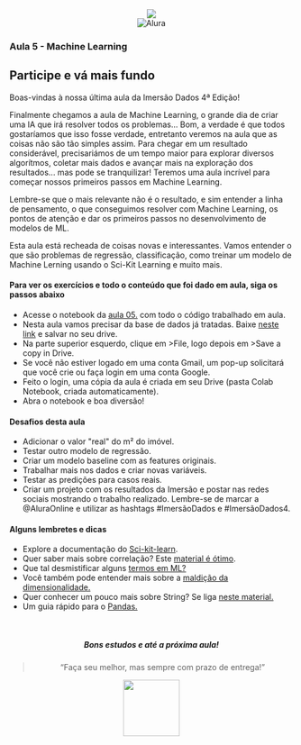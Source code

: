 <div align="center">
    <img src="https://www.alura.com.br/assets/img/imersoes/imersao-dados-3ed/logo-imersao-dados.1647533644.svg" />
    <br/>
    <img 
src="https://www.alura.com.br/assets/img/home/alura-logo.1647533643.svg" alt="Alura" />
</div>

### Aula 5 - Machine Learning
## Participe e vá mais fundo

Boas-vindas à nossa última aula da Imersão Dados 4ª Edição!

Finalmente chegamos a aula de Machine Learning, o grande dia de criar uma IA que irá resolver todos os problemas... Bom, a verdade é que todos gostaríamos que isso fosse verdade, entretanto veremos na aula que as coisas não são tão simples assim. Para chegar em um resultado considerável, precisariámos de um tempo maior para explorar diversos algorítmos, coletar mais dados e avançar mais na exploração dos resultados... mas pode se tranquilizar! Teremos uma aula incrível para começar nossos primeiros passos em Machine Learning.

Lembre-se que o mais relevante não é o resultado, e sim entender a linha de pensamento, o que conseguimos resolver com Machine Learning, os pontos de atenção e dar os primeiros passos no desenvolvimento de modelos de ML.

Esta aula está recheada de coisas novas e interessantes. Vamos entender o que são problemas de regressão, classificação, como treinar um modelo de Machine Lerning usando o Sci-Kit Learning e muito mais.

<h4>Para ver os exercícios e todo o conteúdo que foi dado em aula, siga os passos abaixo</h4>

<ul>
<li>Acesse o notebook da <a href="https://colab.research.google.com/drive/1vb_cm77CDEfR171EcN6sHKEaNgKPXzqE?usp=sharing">aula 05.</a> com todo o código trabalhado em aula.</li>
<li>Nesta aula vamos precisar da base de dados já tratadas. Baixe <a href="https://drive.google.com/file/d/1iAFJhgMUquxsbGxM1pWz9BLjpC9SULKr/view?usp=sharing">neste link</a> e salvar no seu drive.</li>
<li>Na parte superior esquerdo, clique em >File, logo depois em >Save a copy in Drive.</li>
<li>Se você não estiver logado em uma conta Gmail, um pop-up solicitará que você crie ou faça login em uma conta Google.</li>
<li>Feito o login, uma cópia da aula é criada em seu Drive (pasta Colab Notebook, criada automaticamente).</li>
<li>Abra o notebook e boa diversão!</li>
</ul>

<h4>Desafios desta aula</h4>
<ul>    
<li>Adicionar o valor "real" do m² do imóvel.</li>
<li>Testar outro modelo de regressão.</li>
<li>Criar um modelo baseline com as features originais.</li>
<li>Trabalhar mais nos dados e criar novas variáveis.</li>
<li>Testar as predições para casos reais.</li>
<li>Criar um projeto com os resultados da Imersão e postar nas redes sociais mostrando o trabalho realizado. Lembre-se de marcar a @AluraOnline e utilizar as hashtags #ImersãoDados e #ImersãoDados4.</li>
</ul>
    
<h4>Alguns lembretes e dicas</h4>

<ul>
    <li>Explore a documentação do <a href="https://scikit-learn.org/stable/">Sci-kit-learn</a>.</li>
    <li>Quer saber mais sobre correlação? Este <a href="https://en.wikipedia.org/wiki/Correlation">material é ótimo</a>.</li>
    <li>Que tal desmistificar alguns <a href="https://www.alura.com.br/artigos/desmistificando-termos-machine-learning-tipos-aprendizado">termos em ML?</a></li>
    <li>Você também pode entender mais sobre a <a href="https://en.wikipedia.org/wiki/Curse_of_dimensionality">maldição da dimensionalidade.</a></li>
    <li>Quer conhecer um pouco mais sobre String? Se liga <a href="https://panda.ime.usp.br/pensepy/static/pensepy/08-Strings/strings.html">neste material.</a></li>
    <li>Um guia rápido para o <a href="https://pandas.pydata.org/Pandas_Cheat_Sheet.pdf">Pandas.</a></li>
</ul>

<br/>
<div align="center">
<h5 align="center">Bons estudos e até a próxima aula!</h5>

<blockquote align="center">“Faça seu melhor, mas sempre com prazo de entrega!”</blockquote>

<div align="center">
<img width="100" src="https://www.alura.com.br/assets/img/imersoes/imersao-dados/logo-mersao.1647533644.svg" />
</div>

<div/>
